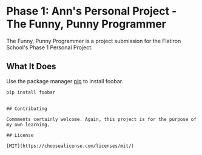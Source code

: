 # Phase 1: Ann's Personal Project - The Funny, Punny Programmer

The Funny, Punny Programmer is a project submission for the Flatiron School's Phase 1 Personal Project.

## What It Does

Use the package manager [pip](https://pip.pypa.io/en/stable/) to install foobar.

```bash
pip install foobar
```


```

## Contributing

Commments certainly welcome. Again, this project is for the purpose of my own learning.

## License

[MIT](https://choosealicense.com/licenses/mit/)
